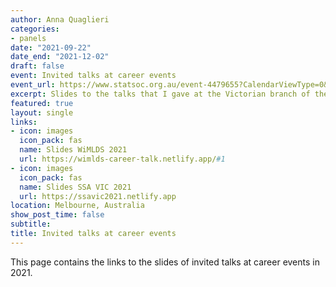 ```yaml
---
author: Anna Quaglieri
categories:
- panels
date: "2021-09-22"
date_end: "2021-12-02"
draft: false
event: Invited talks at career events
event_url: https://www.statsoc.org.au/event-4479655?CalendarViewType=0&SelectedDate=10/2/2021
excerpt: Slides to the talks that I gave at the Victorian branch of the Satistical Society of Australia (SSA VIC) Industry Showcase Night and the Women in Machine Learning and Data Science (WiMLDS) meetup in Melbourne.
featured: true
layout: single
links:
- icon: images
  icon_pack: fas
  name: Slides WiMLDS 2021
  url: https://wimlds-career-talk.netlify.app/#1
- icon: images
  icon_pack: fas
  name: Slides SSA VIC 2021
  url: https://ssavic2021.netlify.app
location: Melbourne, Australia
show_post_time: false
subtitle:
title: Invited talks at career events
---
```


This page contains the links to the slides of invited talks at career events in 2021.
